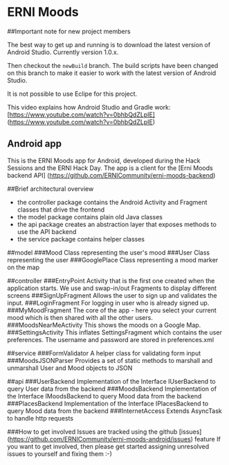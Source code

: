 ERNI Moods
==========

##Important note for new project members

The best way to get up and running is to download the latest version of Android Studio. Currently version 1.0.x.

Then checkout the ``newBuild`` branch. The build scripts have been changed on this branch to make it easier to work with the latest version of Android Studio.

It is not possible to use Eclipe for this project.

This video explains how Android Studio and Gradle work: [https://www.youtube.com/watch?v=0bhbQdZLpIE] (https://www.youtube.com/watch?v=0bhbQdZLpIE)


Android app
-----------

This is the ERNI Moods app for Android, developed during the Hack Sessions and the ERNI Hack Day.
The app is a client for the [Erni Moods backend API] (https://github.com/ERNICommunity/erni-moods-backend)

##Brief architectural overview
* the controller package contains the Android Activity and Fragment classes that drive the frontend
* the model package contains plain old Java classes
* the api package creates an abstraction layer that exposes methods to use the API backend
* the service package contains helper classes

##model
###Mood
Class representing the user's mood
###User
Class representing the user
###GooglePlace
Class representing a mood marker on the map 

##controller
###EntryPoint
Activity that is the first one created when the application starts. We use and swap-in/out Fragments to display different screens
###SignUpFragment
Allows the user to sign up and validates the input.
###LoginFragment
For logging in user who is already signed up.
###MyMoodFragment
The core of the app - here you select your current mood which is then shared with all the other users.
###MoodsNearMeActivity
This shows the moods on a Google Map.
###SettingsActivity
This inflates SettingsFragment which contains the user preferences. The username and password are stored in preferences.xml

##service
###FormValidator
A helper class for validating form input
###MoodsJSONParser
Provides a set of static methods to marshall and unmarshall User and Mood objects to JSON

##api
###UserBackend
Implementation of the Interface IUserBackend to query User data from the backend
###MoodsBackend
Implementation of the Interface IMoodsBackend to query Mood data from the backend
###PlacesBackend
Implementation of the Interface IPlacesBackend to query Mood data from the backend
###InternetAccess
Extends AsyncTask to handle http requests


###How to get involved
Issues are tracked using the github [issues] (https://github.com/ERNICommunity/erni-moods-android/issues) feature
If you want to get involved, then please get started assigning unresolved issues to yourself and fixing them :-)

